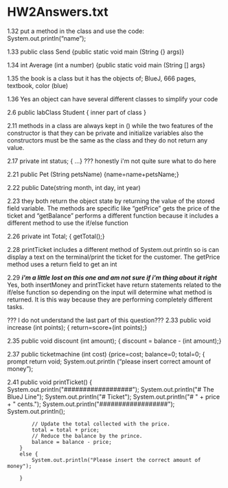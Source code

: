 # HW2Answers.txt
1.32 put a method in the class and use the code: System.out.println(“name”);
 
1.33 public class Send
{public static void main (String {} args)}
 
1.34 int Average (int a number)
{public static void main (String [] args}
 
1.35 the book is a class but it has the objects of; BlueJ, 666 pages, textbook, color (blue)
 
1.36 Yes an object can have several different classes to simplify your code
 
2.6 public labClass Student
{ inner part of class }
 
2.11 methods in a class are always kept in () while the two features of the constructor is that they can be private and initialize variables also the constructors must be the same as the class and they do not return any value. 
 
2.17 private int status;
{ …} ??? honestly i'm not quite sure what to do here
 
2.21 public Pet (String petsName)
{name=name+petsName;} 
 
2.22 public Date(string month, int day, int year)
 
2.23 they both return the object state by returning the value of the stored field variable. The methods are specific like “getPrice” gets the price of the ticket and “getBalance” performs a different function because it includes a different method to use the if/else function 
 
2.26 private int Total;
{ getTotal();}
 
2.28 printTicket includes a different method of System.out.println so is can display a text on the terminal/print the ticket for the customer. The getPrice method uses a return field to get an int
 
2.29 *****i'm a little lost on this one and am not sure if i'm thing about it right*****  
Yes, both insertMoney and printTicket have return statements related to the if/else function so depending on the input will determine what method is returned. It is this way because they are performing completely different tasks. 
 
??? I do not understand the last part of this question???
2.33 public void increase (int points);
{ return=score+(int points);}
 
2.35 public void discount (int amount);
{ discount = balance - (int amount);}
 
2.37 public ticketmachine (int cost)
{price=cost; 
balance=0; 
total=0; { prompt return void;
System.out.println (“please insert correct amount of money”);
 
2.41 
public void printTicket()
    {       System.out.println("##################");
            System.out.println("# The BlueJ Line");
            System.out.println("# Ticket");
            System.out.println("# " + price + " cents.");
            System.out.println("##################");
            System.out.println();
 
            // Update the total collected with the price.
            total = total + price;
            // Reduce the balance by the prince.
            balance = balance - price;
        }
        else {
            System.out.println("Please insert the correct amount of money");
                    
        }
 
